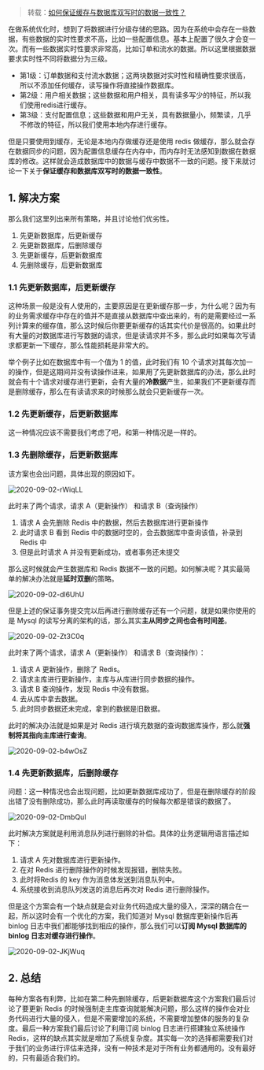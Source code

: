 > 转载：[如何保证缓存与数据库双写时的数据一致性？](https://juejin.im/post/6850418121754050567)

在做系统优化时，想到了将数据进行分级存储的思路。因为在系统中会存在一些数据，有些数据的实时性要求不高，比如一些配置信息。基本上配置了很久才会变一次。而有一些数据实时性要求非常高，比如订单和流水的数据。所以这里根据数据要求实时性不同将数据分为三级。

- 第1级：订单数据和支付流水数据；这两块数据对实时性和精确性要求很高，所以不添加任何缓存，读写操作将直接操作数据库。
- 第2级：用户相关数据；这些数据和用户相关，具有读多写少的特征，所以我们使用redis进行缓存。
- 第3级：支付配置信息；这些数据和用户无关，具有数据量小，频繁读，几乎不修改的特征，所以我们使用本地内存进行缓存。

但是只要使用到缓存，无论是本地内存做缓存还是使用 redis 做缓存，那么就会存在数据同步的问题，因为配置信息缓存在内存中，而内存时无法感知到数据在数据库的修改。这样就会造成数据库中的数据与缓存中数据不一致的问题。接下来就讨论一下关于**保证缓存和数据库双写时的数据一致性**。

## 1. 解决方案

那么我们这里列出来所有策略，并且讨论他们优劣性。

1. 先更新数据库，后更新缓存
2. 先更新数据库，后删除缓存
3. 先更新缓存，后更新数据库
4. 先删除缓存，后更新数据库

### 1.1 先更新数据库，后更新缓存

这种场景一般是没有人使用的，主要原因是在更新缓存那一步，为什么呢？因为有的业务需求缓存中存在的值并不是直接从数据库中查出来的，有的是需要经过一系列计算来的缓存值，那么这时候后你要更新缓存的话其实代价是很高的。如果此时有大量的对数据库进行写数据的请求，但是读请求并不多，那么此时如果每次写请求都更新一下缓存，那么性能损耗是非常大的。

举个例子比如在数据库中有一个值为 1 的值，此时我们有 10 个请求对其每次加一的操作，但是这期间并没有读操作进来，如果用了先更新数据库的办法，那么此时就会有十个请求对缓存进行更新，会有大量的**冷数据**产生，如果我们不更新缓存而是删除缓存，那么在有读请求来的时候那么就会只更新缓存一次。

### 1.2 先更新缓存，后更新数据库

这一种情况应该不需要我们考虑了吧，和第一种情况是一样的。

### 1.3 先删除缓存，后更新数据库

该方案也会出问题，具体出现的原因如下。

![2020-09-02-rWiqLL](https://image.ldbmcs.com/2020-09-02-rWiqLL.jpg)

此时来了两个请求，请求 A（更新操作） 和请求 B（查询操作）

1. 请求 A 会先删除 Redis 中的数据，然后去数据库进行更新操作
2. 此时请求 B 看到 Redis 中的数据时空的，会去数据库中查询该值，补录到 Redis 中
3. 但是此时请求 A 并没有更新成功，或者事务还未提交

那么这时候就会产生数据库和 Redis 数据不一致的问题。如何解决呢？其实最简单的解决办法就是**延时双删**的策略。

![2020-09-02-dl6UhU](https://image.ldbmcs.com/2020-09-02-dl6UhU.jpg)

但是上述的保证事务提交完以后再进行删除缓存还有一个问题，就是如果你使用的是 Mysql 的读写分离的架构的话，那么其实**主从同步之间也会有时间差**。

![2020-09-02-Zt3C0q](https://image.ldbmcs.com/2020-09-02-Zt3C0q.jpg)

此时来了两个请求，请求 A（更新操作） 和请求 B（查询操作）：

1. 请求 A 更新操作，删除了 Redis。
2. 请求主库进行更新操作，主库与从库进行同步数据的操作。
3. 请求 B 查询操作，发现 Redis 中没有数据。
4. 去从库中拿去数据。
5. 此时同步数据还未完成，拿到的数据是旧数据。

此时的解决办法就是如果是对 Redis 进行填充数据的查询数据库操作，那么就**强制将其指向主库进行查询**。

![2020-09-02-b4wOsZ](https://image.ldbmcs.com/2020-09-02-b4wOsZ.jpg)

### 1.4 先更新数据库，后删除缓存

问题：这一种情况也会出现问题，比如更新数据库成功了，但是在删除缓存的阶段出错了没有删除成功，那么此时再读取缓存的时候每次都是错误的数据了。

![2020-09-02-DmbQuI](https://image.ldbmcs.com/2020-09-02-DmbQuI.jpg)

此时解决方案就是利用消息队列进行删除的补偿。具体的业务逻辑用语言描述如下：

1. 请求 A 先对数据库进行更新操作。
2. 在对 Redis 进行删除操作的时候发现报错，删除失败。
3. 此时将Redis 的 key 作为消息体发送到消息队列中。
4. 系统接收到消息队列发送的消息后再次对 Redis 进行删除操作。

但是这个方案会有一个缺点就是会对业务代码造成大量的侵入，深深的耦合在一起，所以这时会有一个优化的方案，我们知道对 Mysql 数据库更新操作后再 binlog 日志中我们都能够找到相应的操作，那么我们可以**订阅 Mysql 数据库的 binlog 日志对缓存进行操作**。

![2020-09-02-JKjWuq](https://image.ldbmcs.com/2020-09-02-JKjWuq.jpg)

## 2. 总结

每种方案各有利弊，比如在第二种先删除缓存，后更新数据库这个方案我们最后讨论了要更新 Redis 的时候强制走主库查询就能解决问题，那么这样的操作会对业务代码进行大量的侵入，但是不需要增加的系统，不需要增加整体的服务的复杂度。最后一种方案我们最后讨论了利用订阅 binlog 日志进行搭建独立系统操作 Redis，这样的缺点其实就是增加了系统复杂度。其实每一次的选择都需要我们对于我们的业务进行评估来选择，没有一种技术是对于所有业务都通用的。没有最好的，只有最适合我们的。

